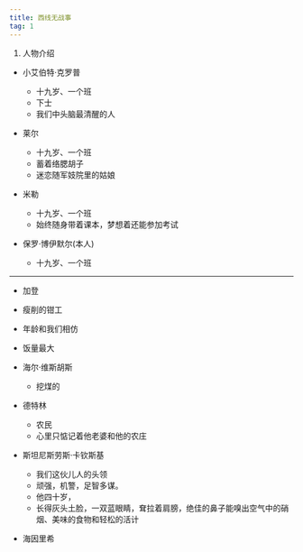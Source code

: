 ```yaml
---
title: 西线无战事
tag: 1
---
```


1. 人物介绍

- 小艾伯特·克罗普
  - 十九岁、一个班 
  - 下士
  - 我们中头脑最清醒的人

- 莱尔
  - 十九岁、一个班 
  - 蓄着络腮胡子
  - 迷恋随军妓院里的姑娘
  
- 米勒
  - 十九岁、一个班  
  - 始终随身带着课本，梦想着还能参加考试

- 保罗·博伊默尔(本人)
  - 十九岁、一个班 

--- 
- 加登
 - 瘦削的钳工
 - 年龄和我们相仿 
 - 饭量最大
  
- 海尔·维斯胡斯
  - 挖煤的

- 德特林
  - 农民
  - 心里只惦记着他老婆和他的农庄 

- 斯坦尼斯劳斯·卡钦斯基
  - 我们这伙儿人的头领
  - 顽强，机警，足智多谋。
  - 他四十岁，
  - 长得灰头土脸，一双蓝眼睛，耷拉着肩膀，绝佳的鼻子能嗅出空气中的硝烟、美味的食物和轻松的活计

- 海因里希

















